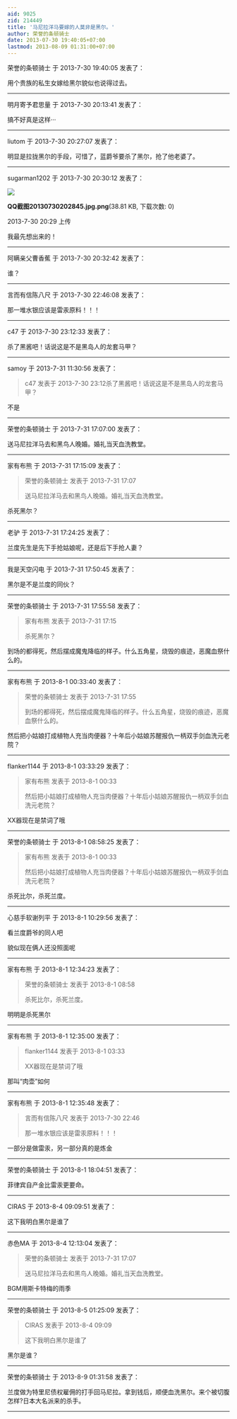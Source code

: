 ```yaml
---
aid: 9025
zid: 214449
title: '马尼拉洋马要嫁的人莫非是黑尔。'
author: 荣誉的条顿骑士
date: 2013-07-30 19:40:05+07:00
lastmod: 2013-08-09 01:31:00+07:00
---
```


荣誉的条顿骑士 于 2013-7-30 19:40:05 发表了：

用个贵族的私生女嫁给黑尔貌似也说得过去。

---------

明月寄予君思量 于 2013-7-30 20:13:41 发表了：

搞不好真是这样···

---------

liutom 于 2013-7-30 20:27:07 发表了：

明显是拉拢黑尔的手段，可惜了，蓝爵爷要杀了黑尔，抢了他老婆了。

---------

sugarman1202 于 2013-7-30 20:30:12 发表了：

![](https://cdn.jsdelivr.net/gh/lzjluzijie/beichao@main/static/img/202957syi4pdjvoezyss4s.png)



**QQ截图20130730202845.jpg.png**(38.81 KB, 下载次数: 0)



2013-7-30 20:29 上传



我最先想出来的！

---------

阿瞒亲父曹香蕉 于 2013-7-30 20:32:42 发表了：

谁？

---------

言而有信陈八尺 于 2013-7-30 22:46:08 发表了：

那一堆水银应该是雷汞原料！！！

---------

c47 于 2013-7-30 23:12:33 发表了：

杀了黑酱吧！话说这是不是黑岛人的龙套马甲？

---------

samoy 于 2013-7-31 11:30:56 发表了：

> c47 发表于 2013-7-30 23:12杀了黑酱吧！话说这是不是黑岛人的龙套马甲？



不是

---------

荣誉的条顿骑士 于 2013-7-31 17:07:00 发表了：

送马尼拉洋马去和黑鸟人晚婚。婚礼当天血洗教堂。

---------

家有布熊 于 2013-7-31 17:15:09 发表了：

> 荣誉的条顿骑士 发表于 2013-7-31 17:07
> 
> 送马尼拉洋马去和黑鸟人晚婚。婚礼当天血洗教堂。



杀死黑尔？

---------

老驴 于 2013-7-31 17:24:25 发表了：

兰度先生是先下手抢姑娘呢，还是后下手抢人妻？

---------

我是天空闪电 于 2013-7-31 17:50:45 发表了：

黑尔是不是兰度的同伙？

---------

荣誉的条顿骑士 于 2013-7-31 17:55:58 发表了：

> 家有布熊 发表于 2013-7-31 17:15
> 
> 杀死黑尔？



到场的都得死，然后摆成魔鬼降临的样子。什么五角星，烧毁的痕迹，恶魔血祭什么的。

---------

家有布熊 于 2013-8-1 00:33:40 发表了：

> 荣誉的条顿骑士 发表于 2013-7-31 17:55
> 
> 到场的都得死，然后摆成魔鬼降临的样子。什么五角星，烧毁的痕迹，恶魔血祭什么的。



然后把小姑娘打成植物人充当肉便器？十年后小姑娘苏醒报仇一柄双手剑血洗元老院？

---------

flanker1144 于 2013-8-1 03:33:29 发表了：

> 家有布熊 发表于 2013-8-1 00:33
> 
> 然后把小姑娘打成植物人充当肉便器？十年后小姑娘苏醒报仇一柄双手剑血洗元老院？



XX器现在是禁词了哦

---------

荣誉的条顿骑士 于 2013-8-1 08:58:25 发表了：

> 家有布熊 发表于 2013-8-1 00:33
> 
> 然后把小姑娘打成植物人充当肉便器？十年后小姑娘苏醒报仇一柄双手剑血洗元老院？



杀死比尔，杀死兰度。

---------

心慈手软谢列平 于 2013-8-1 10:29:56 发表了：

看兰度爵爷的同人吧

貌似现在俩人还没照面呢

---------

家有布熊 于 2013-8-1 12:34:23 发表了：

> 荣誉的条顿骑士 发表于 2013-8-1 08:58
> 
> 杀死比尔，杀死兰度。



明明是杀死黑尔

---------

家有布熊 于 2013-8-1 12:35:00 发表了：

> flanker1144 发表于 2013-8-1 03:33
> 
> XX器现在是禁词了哦



那叫“肉壶”如何

---------

家有布熊 于 2013-8-1 12:35:48 发表了：

> 言而有信陈八尺 发表于 2013-7-30 22:46
> 
> 那一堆水银应该是雷汞原料！！！



一部分是做雷汞，另一部分真的是炼金

---------

荣誉的条顿骑士 于 2013-8-1 18:04:51 发表了：

菲律宾自产金比雷汞更要命。

---------

CIRAS 于 2013-8-4 09:09:51 发表了：

这下我明白黑尔是谁了

---------

赤色MA 于 2013-8-4 12:13:04 发表了：

> 荣誉的条顿骑士 发表于 2013-7-31 17:07
> 
> 送马尼拉洋马去和黑鸟人晚婚。婚礼当天血洗教堂。



BGM用斯卡特梅的雨季

---------

荣誉的条顿骑士 于 2013-8-5 01:25:09 发表了：

> CIRAS 发表于 2013-8-4 09:09
> 
> 这下我明白黑尔是谁了



黑尔是谁？

---------

荣誉的条顿骑士 于 2013-8-9 01:31:58 发表了：

兰度做为特里尼债权雇佣的打手回马尼拉。拿到钱后，顺便血洗黑尔。来个被切腹怎样?日本大名派来的杀手。

---------

